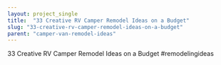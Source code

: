 ```yaml
---
layout: project_single
title:  "33 Creative RV Camper Remodel Ideas on a Budget"
slug: "33-creative-rv-camper-remodel-ideas-on-a-budget"
parent: "camper-van-remodel-ideas"
---
```

33 Creative RV Camper Remodel Ideas on a Budget #remodelingideas